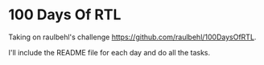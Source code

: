 # 100 Days Of RTL
 Taking on raulbehl's challenge https://github.com/raulbehl/100DaysOfRTL.
 
 I'll include the README file for each day and do all the tasks.
